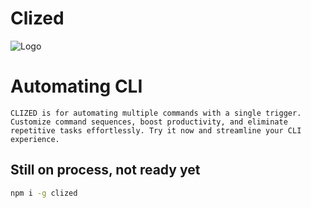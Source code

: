 # Clized

![Logo](https://i.ibb.co/NLfhVFc/Capfdffdture-removebg-preview.png)

# Automating CLI

`
CLIZED is for automating multiple commands with a single trigger. Customize command sequences, boost productivity, and eliminate repetitive tasks effortlessly. Try it now and streamline your CLI experience.
`

## Still on process, not ready yet

```bash
npm i -g clized
```
